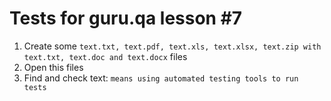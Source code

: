# **Tests for guru.qa lesson #7**

1) Create some ```text.txt, text.pdf, text.xls, text.xlsx, text.zip with text.txt, text.doc and text.docx``` files
2) Open this files
3) Find and check text: ```means using automated testing tools to run tests```

